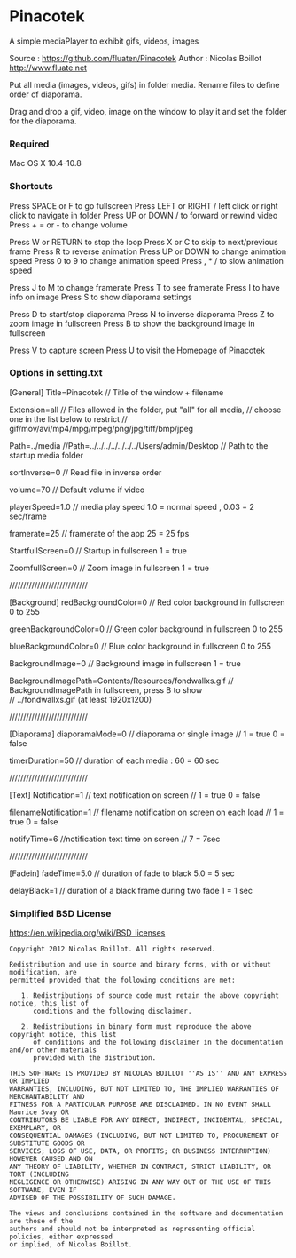 # Pinacotek

A simple mediaPlayer to exhibit gifs, videos, images

Source : <https://github.com/fluaten/Pinacotek>
Author : Nicolas Boillot <http://www.fluate.net>

Put all media (images, videos, gifs) in folder media.
Rename files to define order of diaporama.

Drag and drop a gif, video, image on the window 
to play it and set the folder for the diaporama.

### Required

Mac OS X 10.4-10.8

### Shortcuts

Press SPACE or F to go fullscreen 
Press LEFT or RIGHT / left click or right click to navigate in folder
Press UP or DOWN / to forward or rewind video
Press + = or - to change volume


Press W or RETURN to stop the loop 
Press X or C to skip to next/previous frame
Press R to reverse animation 
Press UP or DOWN to change animation speed
Press 0 to 9 to change animation speed
Press , * / to slow animation speed

Press J to M to change framerate 
Press T to see framerate 
Press I to have info on image
Press S to show diaporama settings

Press D to start/stop diaporama
Press N to inverse diaporama
Press Z to zoom image in fullscreen
Press B to show the background image in fullscreen

Press V to capture screen
Press U to visit the Homepage of Pinacotek

### Options in setting.txt

[General]
Title=Pinacotek
// Title of the window + filename


Extension=all
// Files allowed in the folder, put "all" for all media, 
// choose one in the list below to restrict 
// gif/mov/avi/mp4/mpg/mpeg/png/jpg/tiff/bmp/jpeg

Path=../media
//Path=../../../../../../../Users/admin/Desktop
// Path to the startup media folder

sortInverse=0
// Read file in inverse order

volume=70
// Default volume if video

playerSpeed=1.0
// media play speed 1.0 = normal speed , 0.03 = 2 sec/frame

framerate=25
// framerate of the app 25 = 25 fps

StartfullScreen=0
// Startup in fullscreen 1 = true

ZoomfullScreen=0
// Zoom image in fullscreen 1 = true


////////////////////////////

[Background]
redBackgroundColor=0
// Red color background in fullscreen 0 to 255

greenBackgroundColor=0
// Green color background in fullscreen 0 to 255

blueBackgroundColor=0
// Blue color background in fullscreen 0 to 255

BackgroundImage=0
// Background image in fullscreen 1 = true

BackgroundImagePath=Contents/Resources/fondwallxs.gif
// BackgroundImagePath in fullscreen, press B to show   
// ../fondwallxs.gif (at least 1920x1200)


////////////////////////////

[Diaporama]
diaporamaMode=0
// diaporama or single image //  1 = true  0 = false

timerDuration=50
// duration of each media : 60 = 60 sec

////////////////////////////

[Text]
Notification=1
// text notification on screen //  1 = true  0 = false

filenameNotification=1
// filename notification on screen on each load //  1 = true  0 = false

notifyTime=6
//notification text time on screen // 7 = 7sec

////////////////////////////

[Fadein]
fadeTime=5.0
// duration of fade to black 5.0 = 5 sec

delayBlack=1
// duration of a black frame during two fade 1 = 1 sec

### Simplified BSD License

   https://en.wikipedia.org/wiki/BSD_licenses
	
	Copyright 2012 Nicolas Boillot. All rights reserved.

    Redistribution and use in source and binary forms, with or without modification, are
    permitted provided that the following conditions are met:

       1. Redistributions of source code must retain the above copyright notice, this list of
          conditions and the following disclaimer.

       2. Redistributions in binary form must reproduce the above copyright notice, this list
          of conditions and the following disclaimer in the documentation and/or other materials
          provided with the distribution.

    THIS SOFTWARE IS PROVIDED BY NICOLAS BOILLOT ''AS IS'' AND ANY EXPRESS OR IMPLIED
    WARRANTIES, INCLUDING, BUT NOT LIMITED TO, THE IMPLIED WARRANTIES OF MERCHANTABILITY AND
    FITNESS FOR A PARTICULAR PURPOSE ARE DISCLAIMED. IN NO EVENT SHALL Maurice Svay OR
    CONTRIBUTORS BE LIABLE FOR ANY DIRECT, INDIRECT, INCIDENTAL, SPECIAL, EXEMPLARY, OR
    CONSEQUENTIAL DAMAGES (INCLUDING, BUT NOT LIMITED TO, PROCUREMENT OF SUBSTITUTE GOODS OR
    SERVICES; LOSS OF USE, DATA, OR PROFITS; OR BUSINESS INTERRUPTION) HOWEVER CAUSED AND ON
    ANY THEORY OF LIABILITY, WHETHER IN CONTRACT, STRICT LIABILITY, OR TORT (INCLUDING
    NEGLIGENCE OR OTHERWISE) ARISING IN ANY WAY OUT OF THE USE OF THIS SOFTWARE, EVEN IF
    ADVISED OF THE POSSIBILITY OF SUCH DAMAGE.

    The views and conclusions contained in the software and documentation are those of the
    authors and should not be interpreted as representing official policies, either expressed
    or implied, of Nicolas Boillot.